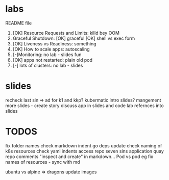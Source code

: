 # labs
README file

1. [OK] Resource Requests and Limits: killd bey OOM
2. Graceful Shutdown: 
    [OK] graceful
    [OK] shell vs exec form
3. [OK] Liveness vs Readiness: something
4. [OK] How to scale apps: autoscaling
5. [-]Monitoring: no lab - slides fun
6. [OK] apps not restarted: plain old pod
7. [-] lots of clusters: no lab - slides

# slides
recheck
last sin => ad for k1 and kkp?
kubermatic intro slides?
mangement more slides - create story
discuss app in slides and code
lab refernces into slides

# TODOS
fix folder names
check markdown indent
go deps update
check naming of k8s resources
check yaml indents
access repo seven sins application quay repo
comments "inspect and create" in markdown...
Pod vs pod eg
fix names of resources - sync with md

ubuntu vs alpine => dragons
update images
